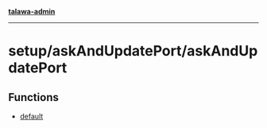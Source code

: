 [**talawa-admin**](../../../README.md)

***

# setup/askAndUpdatePort/askAndUpdatePort

## Functions

- [default](functions/default.md)
